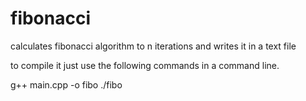 # fibonacci
calculates fibonacci algorithm to n iterations and writes it in a text file

to compile it just use the following commands in a command line.

g++ main.cpp -o fibo
./fibo
